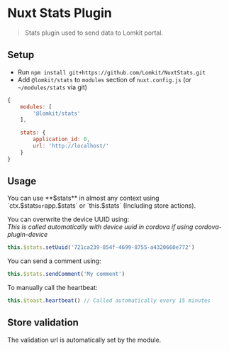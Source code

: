 # Nuxt Stats Plugin

> Stats plugin used to send data to Lomkit portal.

## Setup
- Run `npm install git+https://github.com/Lomkit/NuxtStats.git`
- Add `@lomkit/stats` to `modules` section of `nuxt.config.js` (or `~/modules/stats` via git)

```js
{
    modules: [
        '@lomkit/stats'
    ],

    stats: {
        application_id: 0, 
        url: 'http://localhost/'
    }
}
```

## Usage
You can use **$stats** in almost any context using `ctx.$stats` or `app.$stats` or `this.$stats` (Including store actions).

You can overwrite the device UUID using:  
*This is called automatically with device uuid in cordova if using cordova-plugin-device*
```js
this.$stats.setUuid('721ca239-854f-4699-8755-a4320660e772')
```

You can send a comment using:
```js
this.$stats.sendComment('My comment')
```

To manually call the heartbeat:
```js
this.$toast.heartbeat() // Called automatically every 15 minutes
```

## Store validation

The validation url is automatically set by the module.
